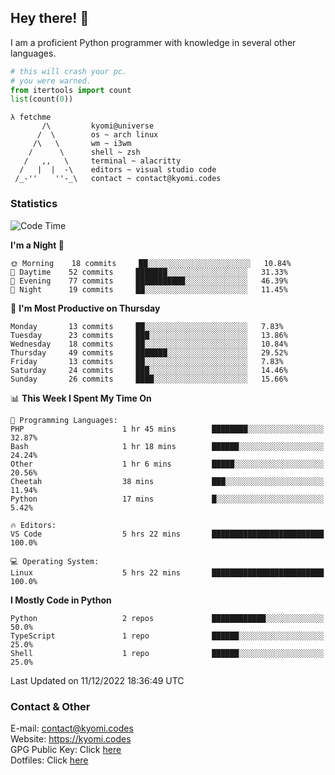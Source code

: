 ## Hey there! 👋
I am a proficient Python programmer with knowledge in several other languages.

```py
# this will crash your pc.
# you were warned.
from itertools import count
list(count(0))
```

```
λ fetchme
       /\         kyomi@universe
      /  \        os ~ arch linux
     /\   \       wm ~ i3wm
    /      \      shell ~ zsh
   /   ,,   \     terminal ~ alacritty
  /   |  |  -\    editors ~ visual studio code
 /_-''    ''-_\   contact ~ contact@kyomi.codes
```

### Statistics
<!--START_SECTION:waka-->
![Code Time](http://img.shields.io/badge/Code%20Time-37%20hrs%2026%20mins-blue)

**I'm a Night 🦉** 

```text
🌞 Morning    18 commits     ██░░░░░░░░░░░░░░░░░░░░░░░   10.84% 
🌆 Daytime    52 commits     ███████░░░░░░░░░░░░░░░░░░   31.33% 
🌃 Evening    77 commits     ███████████░░░░░░░░░░░░░░   46.39% 
🌙 Night      19 commits     ██░░░░░░░░░░░░░░░░░░░░░░░   11.45%

```
📅 **I'm Most Productive on Thursday** 

```text
Monday       13 commits     ██░░░░░░░░░░░░░░░░░░░░░░░   7.83% 
Tuesday      23 commits     ███░░░░░░░░░░░░░░░░░░░░░░   13.86% 
Wednesday    18 commits     ██░░░░░░░░░░░░░░░░░░░░░░░   10.84% 
Thursday     49 commits     ███████░░░░░░░░░░░░░░░░░░   29.52% 
Friday       13 commits     ██░░░░░░░░░░░░░░░░░░░░░░░   7.83% 
Saturday     24 commits     ███░░░░░░░░░░░░░░░░░░░░░░   14.46% 
Sunday       26 commits     ████░░░░░░░░░░░░░░░░░░░░░   15.66%

```


📊 **This Week I Spent My Time On** 

```text
💬 Programming Languages: 
PHP                      1 hr 45 mins        ████████░░░░░░░░░░░░░░░░░   32.87% 
Bash                     1 hr 18 mins        ██████░░░░░░░░░░░░░░░░░░░   24.24% 
Other                    1 hr 6 mins         █████░░░░░░░░░░░░░░░░░░░░   20.56% 
Cheetah                  38 mins             ███░░░░░░░░░░░░░░░░░░░░░░   11.94% 
Python                   17 mins             █░░░░░░░░░░░░░░░░░░░░░░░░   5.42%

🔥 Editors: 
VS Code                  5 hrs 22 mins       █████████████████████████   100.0%

💻 Operating System: 
Linux                    5 hrs 22 mins       █████████████████████████   100.0%

```

**I Mostly Code in Python** 

```text
Python                   2 repos             ████████████░░░░░░░░░░░░░   50.0% 
TypeScript               1 repo              ██████░░░░░░░░░░░░░░░░░░░   25.0% 
Shell                    1 repo              ██████░░░░░░░░░░░░░░░░░░░   25.0%

```



 Last Updated on 11/12/2022 18:36:49 UTC
<!--END_SECTION:waka-->

### Contact & Other
E-mail: contact@kyomi.codes<br>
Website: https://kyomi.codes<br>
GPG Public Key: Click [here](https://github.com/bitterteriyaki.gpg)<br>
Dotfiles: Click [here](https://github.com/bitterteriyaki/dotfiles)
